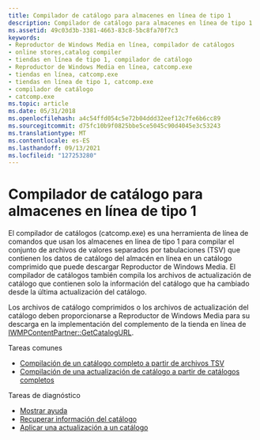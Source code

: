 ```yaml
---
title: Compilador de catálogo para almacenes en línea de tipo 1
description: Compilador de catálogo para almacenes en línea de tipo 1
ms.assetid: 49c03d3b-3381-4663-83c8-5bc8fa70f7c3
keywords:
- Reproductor de Windows Media en línea, compilador de catálogos
- online stores,catalog compiler
- tiendas en línea de tipo 1, compilador de catálogo
- Reproductor de Windows Media en línea, catcomp.exe
- tiendas en línea, catcomp.exe
- tiendas en línea de tipo 1, catcomp.exe
- compilador de catálogo
- catcomp.exe
ms.topic: article
ms.date: 05/31/2018
ms.openlocfilehash: a4c54ffd054c5e72b04ddd32eef12c7fe6b6cc89
ms.sourcegitcommit: d75fc10b9f0825bbe5ce5045c90d4045e3c53243
ms.translationtype: MT
ms.contentlocale: es-ES
ms.lasthandoff: 09/13/2021
ms.locfileid: "127253280"
---
```

# <a name="catalog-compiler-for-type-1-online-stores"></a>Compilador de catálogo para almacenes en línea de tipo 1

El compilador de catálogos (catcomp.exe) es una herramienta de línea de comandos que usan los almacenes en línea de tipo 1 para compilar el conjunto de archivos de valores separados por tabulaciones (TSV) que contienen los datos de catálogo del almacén en línea en un catálogo comprimido que puede descargar Reproductor de Windows Media. El compilador de catálogos también compila los archivos de actualización de catálogo que contienen solo la información del catálogo que ha cambiado desde la última actualización del catálogo.

Los archivos de catálogo comprimidos o los archivos de actualización del catálogo deben proporcionarse a Reproductor de Windows Media para su descarga en la implementación del complemento de la tienda en línea de [IWMPContentPartner::GetCatalogURL](/previous-versions/windows/desktop/api/contentpartner/nf-contentpartner-iwmpcontentpartner-getcatalogurl).

Tareas comunes

-   [Compilación de un catálogo completo a partir de archivos TSV](compiling-a-full-catalog-from-tsv-files.md)
-   [Compilación de una actualización de catálogo a partir de catálogos completos](compiling-a-catalog-update-from-full-catalogs.md)

Tareas de diagnóstico

-   [Mostrar ayuda](displaying-help.md)
-   [Recuperar información del catálogo](retrieving-catalog-information.md)
-   [Aplicar una actualización a un catálogo](applying-an-update-to-a-catalog.md)

 

 




